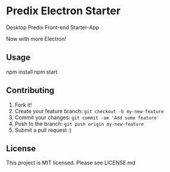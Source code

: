 # Predix Electron Starter

Desktop Predix Front-end Starter-App 

Now with more Electron!

## Usage

npm install 
npm start 

## Contributing

1. Fork it!
2. Create your feature branch: `git checkout -b my-new-feature`
3. Commit your changes: `git commit -am 'Add some feature'`
4. Push to the branch: `git push origin my-new-feature`
5. Submit a pull request :)

## License

This project is MIT licensed. Please see LICENSE.md